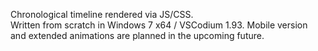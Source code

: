 Chronological timeline rendered via JS/CSS.
<br>
Written from scratch in Windows 7 x64 / VSCodium 1.93. 
Mobile version and extended animations are planned in the upcoming future.
